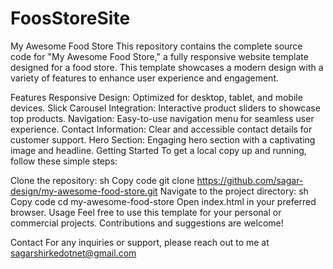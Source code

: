 # FoosStoreSite
My Awesome Food Store
This repository contains the complete source code for "My Awesome Food Store," a fully responsive website template designed for a food store. This template showcases a modern design with a variety of features to enhance user experience and engagement.

Features
Responsive Design: Optimized for desktop, tablet, and mobile devices.
Slick Carousel Integration: Interactive product sliders to showcase top products.
Navigation: Easy-to-use navigation menu for seamless user experience.
Contact Information: Clear and accessible contact details for customer support.
Hero Section: Engaging hero section with a captivating image and headline.
Getting Started
To get a local copy up and running, follow these simple steps:

Clone the repository:
sh
Copy code
git clone https://github.com/sagar-design/my-awesome-food-store.git
Navigate to the project directory:
sh
Copy code
cd my-awesome-food-store
Open index.html in your preferred browser.
Usage
Feel free to use this template for your personal or commercial projects. Contributions and suggestions are welcome!

Contact
For any inquiries or support, please reach out to me at sagarshirkedotnet@gmail.com
